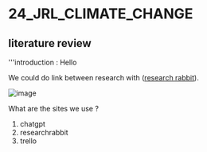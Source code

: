 # 24_JRL_CLIMATE_CHANGE

## literature review 

'''introduction : Hello

We could do link between research with ([research rabbit](https://researchrabbitapp.com/home)).

![image](https://github.com/user-attachments/assets/c0a6b388-ae11-4741-b371-8d90e9039cbb)

What are the sites we use ? 
1. chatgpt
2. researchrabbit
3. trello
